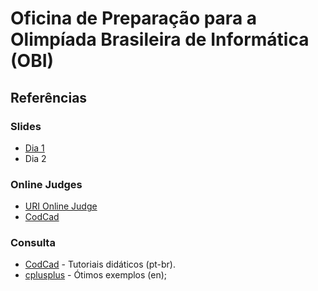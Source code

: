 # Oficina de Preparação para a Olimpíada Brasileira de Informática (OBI)

## Referências

### Slides

- [Dia 1](https://docs.google.com/presentation/d/15Wk3vLGzEvjIXn5RTgNJ5OLoGMIVvRAH_B6WVzivYMk/edit?usp=sharing)
- Dia 2

### Online Judges

- [URI Online Judge](https://www.urionlinejudge.com.br/)
- [CodCad](http://www.codcad.com/)

### Consulta

- [CodCad](http://www.codcad.com/) - Tutoriais didáticos (pt-br).
- [cplusplus](http://www.cplusplus.com/) - Ótimos exemplos (en);
